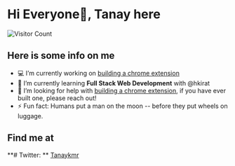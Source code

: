 # Hi Everyone👋, Tanay here

![Visitor Count](https://profile-counter.glitch.me/Tanaykmr/count.svg)
## Here is some info on me

- 💻 I’m currently working on [building a chrome extension](https://twitter.com/TanayKmr/status/1689268330933219328?s=20)
- 🌱 I’m currently learning **Full Stack Web Development** with @hkirat
- 🤔 I’m looking for help with [building a chrome extension](https://twitter.com/TanayKmr/status/1689268330933219328?s=20), if you have ever built one, please reach out!
- ⚡ Fun fact: Humans put a man on the moon -- before they put wheels on luggage.

## Find me at
**# Twitter: ** [Tanaykmr](twitter.com/tanaykmr)

